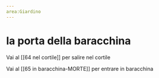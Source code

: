 ```yaml
---
area:Giardino
---
```

# la porta della baracchina

Vai al [[64 nel cortile]] per salire nel cortile

Vai al [[65 in baracchina-MORTE]] per entrare in baracchina